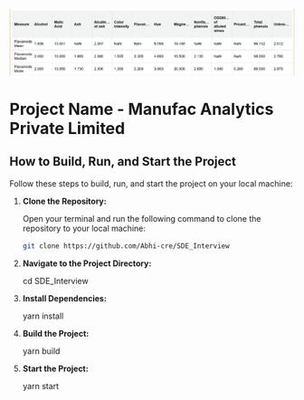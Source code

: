 ![Table1](Screenshot.png)

# Project Name - Manufac Analytics Private Limited

## How to Build, Run, and Start the Project

Follow these steps to build, run, and start the project on your local machine:

1. **Clone the Repository:**

   Open your terminal and run the following command to clone the repository to your local machine:

   ```bash
   git clone https://github.com/Abhi-cre/SDE_Interview

2. **Navigate to the Project Directory:**

    cd SDE_Interview

3. **Install Dependencies:**
   
   yarn install

4. **Build the Project:**

   yarn build

5. **Start the Project:**
  
   yarn start

